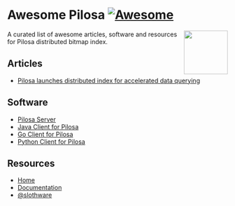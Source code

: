 # Awesome Pilosa [![Awesome](https://cdn.rawgit.com/sindresorhus/awesome/d7305f38d29fed78fa85652e3a63e154dd8e8829/media/badge.svg)](https://github.com/sindresorhus/awesome)

<img src="https://www.pilosa.com/img/logo.svg" style="float: right" align="right" height="100">

A curated list of awesome articles, software and resources for Pilosa distributed bitmap index.

## Articles

* [Pilosa launches distributed index for accelerated data querying](http://www.zdnet.com/article/pilosa-launches-distributed-index-for-accelerated-data-querying/)

## Software

* [Pilosa Server](https://github.com/pilosa/pilosa)
* [Java Client for Pilosa](https://github.com/pilosa/java-pilosa)
* [Go Client for Pilosa](https://github.com/pilosa/go-pilosa)
* [Python Client for Pilosa](https://github.com/pilosa/python-pilosa)

## Resources

* [Home](https://www.pilosa.com)
* [Documentation](https://www.pilosa.com/docs/introduction/)
* [@slothware](https://twitter.com/slothware)

